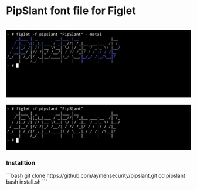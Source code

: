<h1>PipSlant font file for Figlet</h1>
<br>
<center><img src="./banner.jpg"></center>

<br>
<center><img src="./image.jpg"></center>
<h3>
Installtion 
</h3>
```bash
git clone https://github.com/aymensecurity/pipslant.git
cd pipslant
bash install.sh
```

